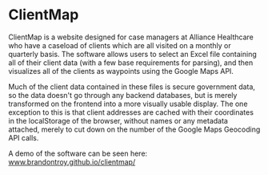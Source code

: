# ClientMap

ClientMap is a website designed for case managers at Alliance Healthcare who have a caseload of clients which are all visited on a monthly or quarterly basis.
The software allows users to select an Excel file containing all of their client data (with a few base requirements for parsing), and then visualizes all of the clients as waypoints using the Google Maps API.

Much of the client data contained in these files is secure government data, so the data doesn't go through any backend databases, but is merely transformed on the frontend into a more visually usable display.
The one exception to this is that client addresses are cached with their coordinates in the localStorage of the browser, without names or any metadata attached, merely to cut down on the number of the Google Maps Geocoding API calls.

A demo of the software can be seen here: www.brandontroy.github.io/clientmap/
